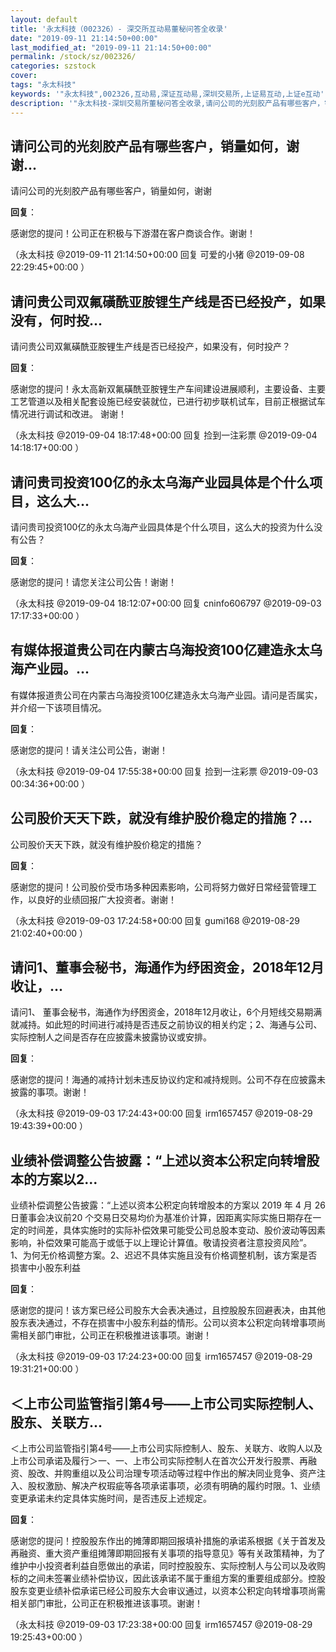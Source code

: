 ```yaml
---
layout: default
title: '永太科技（002326）- 深交所互动易董秘问答全收录'
date: "2019-09-11 21:14:50+00:00"
last_modified_at: "2019-09-11 21:14:50+00:00"
permalink: /stock/sz/002326/
categories: szstock
cover: 
tags: "永太科技"
keywords: '"永太科技",002326,互动易,深证互动易,深圳交易所,上证易互动,上证e互动'
description: '"永太科技-深圳交易所董秘问答全收录,请问公司的光刻胶产品有哪些客户，销量如何，谢谢"'
---
```


## 请问公司的光刻胶产品有哪些客户，销量如何，谢谢...

请问公司的光刻胶产品有哪些客户，销量如何，谢谢

**回复**：

感谢您的提问！公司正在积极与下游潜在客户商谈合作。谢谢！ 

（永太科技  @2019-09-11 21:14:50+00:00 回复 可爱的小猪  @2019-09-08 22:29:45+00:00 ）

## 请问贵公司双氟磺酰亚胺锂生产线是否已经投产，如果没有，何时投...

请问贵公司双氟磺酰亚胺锂生产线是否已经投产，如果没有，何时投产？

**回复**：

感谢您的提问！永太高新双氟磺酰亚胺锂生产车间建设进展顺利，主要设备、主要工艺管道以及相关配套设施已经安装就位，已进行初步联机试车，目前正根据试车情况进行调试和改进。 谢谢！ 

（永太科技  @2019-09-04 18:17:48+00:00 回复 捡到一注彩票  @2019-09-04 14:18:17+00:00 ）

## 请问贵司投资100亿的永太乌海产业园具体是个什么项目，这么大...

请问贵司投资100亿的永太乌海产业园具体是个什么项目，这么大的投资为什么没有公告？

**回复**：

感谢您的提问！请您关注公司公告！谢谢！ 

（永太科技  @2019-09-04 18:12:07+00:00 回复 cninfo606797  @2019-09-03 17:17:33+00:00 ）

## 有媒体报道贵公司在内蒙古乌海投资100亿建造永太乌海产业园。...

有媒体报道贵公司在内蒙古乌海投资100亿建造永太乌海产业园。请问是否属实，并介绍一下该项目情况。

**回复**：

感谢您的提问！请关注公司公告，谢谢！ 

（永太科技  @2019-09-04 17:55:38+00:00 回复 捡到一注彩票  @2019-09-03 00:34:36+00:00 ）

## 公司股价天天下跌，就没有维护股价稳定的措施？...

公司股价天天下跌，就没有维护股价稳定的措施？

**回复**：

感谢您的提问！公司股价受市场多种因素影响，公司将努力做好日常经营管理工作，以良好的业绩回报广大投资者。谢谢！ 

（永太科技  @2019-09-03 17:24:58+00:00 回复 gumi168  @2019-08-29 21:02:40+00:00 ）

## 请问1、董事会秘书，海通作为纾困资金，2018年12月收让，...

请问1、 董事会秘书，海通作为纾困资金，2018年12月收让，6个月短线交易期满就减持。如此短的时间进行减持是否违反之前协议的相关约定；2、海通与公司、实际控制人之间是否存在应披露未披露协议或安排。

**回复**：

感谢您的提问！海通的减持计划未违反协议约定和减持规则。公司不存在应披露未披露的事项。谢谢！ 

（永太科技  @2019-09-03 17:24:43+00:00 回复 irm1657457  @2019-08-29 19:43:39+00:00 ）

## 业绩补偿调整公告披露：“上述以资本公积定向转增股本的方案以2...

业绩补偿调整公告披露：“上述以资本公积定向转增股本的方案以 2019 年 4 月 26 日董事会决议前20 个交易日交易均价为基准价计算，因距离实际实施日期存在一定的时间差，具体实施时的实际补偿效果可能受公司总股本变动、股价波动等因素影响，补偿效果可能高于或低于以上理论计算值。敬请投资者注意投资风险”。 
1、为何无价格调整方案。2、迟迟不具体实施且没有价格调整机制，该方案是否损害中小股东利益

**回复**：

感谢您的提问！该方案已经公司股东大会表决通过，且控股股东回避表决，由其他股东表决通过，不存在损害中小股东利益的情形。公司以资本公积定向转增事项尚需相关部门审批，公司正在积极推进该事项。谢谢！ 

（永太科技  @2019-09-03 17:24:23+00:00 回复 irm1657457  @2019-08-29 19:31:21+00:00 ）

## ＜上市公司监管指引第4号——上市公司实际控制人、股东、关联方...

＜上市公司监管指引第4号——上市公司实际控制人、股东、关联方、收购人以及上市公司承诺及履行＞一、一、上市公司实际控制人在首次公开发行股票、再融资、股改、并购重组以及公司治理专项活动等过程中作出的解决同业竞争、资产注入、股权激励、解决产权瑕疵等各项承诺事项，必须有明确的履约时限。1、业绩变更承诺未约定具体实施时间，是否违反上述规定。

**回复**：

感谢您的提问！控股股东作出的摊薄即期回报填补措施的承诺系根据《关于首发及再融资、重大资产重组摊薄即期回报有关事项的指导意见》等有关政策精神，为了维护中小投资者利益自愿做出的承诺，同时控股股东、实际控制人与公司以及收购标的之间未签署业绩补偿协议，因此该承诺不属于重组方案的重要组成部分。控股股东变更业绩补偿承诺已经公司股东大会审议通过，以资本公积定向转增事项尚需相关部门审批，公司正在积极推进该事项。谢谢！ 

（永太科技  @2019-09-03 17:23:38+00:00 回复 irm1657457  @2019-08-29 19:25:43+00:00 ）

